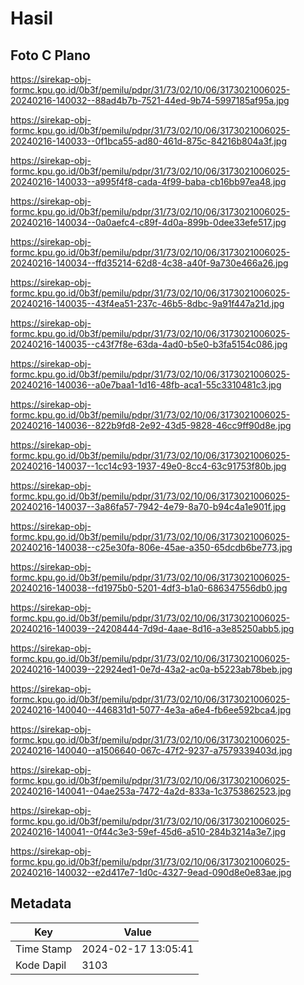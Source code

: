 # Hasil

## Foto C Plano

https://sirekap-obj-formc.kpu.go.id/0b3f/pemilu/pdpr/31/73/02/10/06/3173021006025-20240216-140032--88ad4b7b-7521-44ed-9b74-5997185af95a.jpg

https://sirekap-obj-formc.kpu.go.id/0b3f/pemilu/pdpr/31/73/02/10/06/3173021006025-20240216-140033--0f1bca55-ad80-461d-875c-84216b804a3f.jpg

https://sirekap-obj-formc.kpu.go.id/0b3f/pemilu/pdpr/31/73/02/10/06/3173021006025-20240216-140033--a995f4f8-cada-4f99-baba-cb16bb97ea48.jpg

https://sirekap-obj-formc.kpu.go.id/0b3f/pemilu/pdpr/31/73/02/10/06/3173021006025-20240216-140034--0a0aefc4-c89f-4d0a-899b-0dee33efe517.jpg

https://sirekap-obj-formc.kpu.go.id/0b3f/pemilu/pdpr/31/73/02/10/06/3173021006025-20240216-140034--ffd35214-62d8-4c38-a40f-9a730e466a26.jpg

https://sirekap-obj-formc.kpu.go.id/0b3f/pemilu/pdpr/31/73/02/10/06/3173021006025-20240216-140035--43f4ea51-237c-46b5-8dbc-9a91f447a21d.jpg

https://sirekap-obj-formc.kpu.go.id/0b3f/pemilu/pdpr/31/73/02/10/06/3173021006025-20240216-140035--c43f7f8e-63da-4ad0-b5e0-b3fa5154c086.jpg

https://sirekap-obj-formc.kpu.go.id/0b3f/pemilu/pdpr/31/73/02/10/06/3173021006025-20240216-140036--a0e7baa1-1d16-48fb-aca1-55c3310481c3.jpg

https://sirekap-obj-formc.kpu.go.id/0b3f/pemilu/pdpr/31/73/02/10/06/3173021006025-20240216-140036--822b9fd8-2e92-43d5-9828-46cc9ff90d8e.jpg

https://sirekap-obj-formc.kpu.go.id/0b3f/pemilu/pdpr/31/73/02/10/06/3173021006025-20240216-140037--1cc14c93-1937-49e0-8cc4-63c91753f80b.jpg

https://sirekap-obj-formc.kpu.go.id/0b3f/pemilu/pdpr/31/73/02/10/06/3173021006025-20240216-140037--3a86fa57-7942-4e79-8a70-b94c4a1e901f.jpg

https://sirekap-obj-formc.kpu.go.id/0b3f/pemilu/pdpr/31/73/02/10/06/3173021006025-20240216-140038--c25e30fa-806e-45ae-a350-65dcdb6be773.jpg

https://sirekap-obj-formc.kpu.go.id/0b3f/pemilu/pdpr/31/73/02/10/06/3173021006025-20240216-140038--fd1975b0-5201-4df3-b1a0-686347556db0.jpg

https://sirekap-obj-formc.kpu.go.id/0b3f/pemilu/pdpr/31/73/02/10/06/3173021006025-20240216-140039--24208444-7d9d-4aae-8d16-a3e85250abb5.jpg

https://sirekap-obj-formc.kpu.go.id/0b3f/pemilu/pdpr/31/73/02/10/06/3173021006025-20240216-140039--22924ed1-0e7d-43a2-ac0a-b5223ab78beb.jpg

https://sirekap-obj-formc.kpu.go.id/0b3f/pemilu/pdpr/31/73/02/10/06/3173021006025-20240216-140040--446831d1-5077-4e3a-a6e4-fb6ee592bca4.jpg

https://sirekap-obj-formc.kpu.go.id/0b3f/pemilu/pdpr/31/73/02/10/06/3173021006025-20240216-140040--a1506640-067c-47f2-9237-a7579339403d.jpg

https://sirekap-obj-formc.kpu.go.id/0b3f/pemilu/pdpr/31/73/02/10/06/3173021006025-20240216-140041--04ae253a-7472-4a2d-833a-1c3753862523.jpg

https://sirekap-obj-formc.kpu.go.id/0b3f/pemilu/pdpr/31/73/02/10/06/3173021006025-20240216-140041--0f44c3e3-59ef-45d6-a510-284b3214a3e7.jpg

https://sirekap-obj-formc.kpu.go.id/0b3f/pemilu/pdpr/31/73/02/10/06/3173021006025-20240216-140032--e2d417e7-1d0c-4327-9ead-090d8e0e83ae.jpg


## Metadata

| Key        | Value               |
| ---------- | ------------------- |
| Time Stamp | 2024-02-17 13:05:41 |
| Kode Dapil | 3103                |



